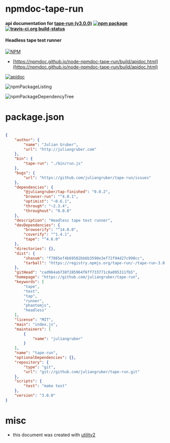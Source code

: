 # npmdoc-tape-run

#### api documentation for  [tape-run (v3.0.0)](https://github.com/juliangruber/tape-run)  [![npm package](https://img.shields.io/npm/v/npmdoc-tape-run.svg?style=flat-square)](https://www.npmjs.org/package/npmdoc-tape-run) [![travis-ci.org build-status](https://api.travis-ci.org/npmdoc/node-npmdoc-tape-run.svg)](https://travis-ci.org/npmdoc/node-npmdoc-tape-run)

#### Headless tape test runner

[![NPM](https://nodei.co/npm/tape-run.png?downloads=true&downloadRank=true&stars=true)](https://www.npmjs.com/package/tape-run)

- [https://npmdoc.github.io/node-npmdoc-tape-run/build/apidoc.html](https://npmdoc.github.io/node-npmdoc-tape-run/build/apidoc.html)

[![apidoc](https://npmdoc.github.io/node-npmdoc-tape-run/build/screenCapture.buildCi.browser.%252Ftmp%252Fbuild%252Fapidoc.html.png)](https://npmdoc.github.io/node-npmdoc-tape-run/build/apidoc.html)

![npmPackageListing](https://npmdoc.github.io/node-npmdoc-tape-run/build/screenCapture.npmPackageListing.svg)

![npmPackageDependencyTree](https://npmdoc.github.io/node-npmdoc-tape-run/build/screenCapture.npmPackageDependencyTree.svg)



# package.json

```json

{
    "author": {
        "name": "Julian Gruber",
        "url": "http://juliangruber.com"
    },
    "bin": {
        "tape-run": "./bin/run.js"
    },
    "bugs": {
        "url": "https://github.com/juliangruber/tape-run/issues"
    },
    "dependencies": {
        "@juliangruber/tap-finished": "0.0.2",
        "browser-run": "^4.0.1",
        "optimist": "~0.6.1",
        "through": "~2.3.4",
        "throughout": "0.0.0"
    },
    "description": "Headless tape test runner",
    "devDependencies": {
        "browserify": "^14.0.0",
        "coverify": "^1.4.1",
        "tape": "^4.6.0"
    },
    "directories": {},
    "dist": {
        "shasum": "f7085ef4b69502bb6b3590e3ef72f94d27c998cc",
        "tarball": "https://registry.npmjs.org/tape-run/-/tape-run-3.0.0.tgz"
    },
    "gitHead": "cad964ab738f285964f6ff733771c8a095311fb5",
    "homepage": "https://github.com/juliangruber/tape-run",
    "keywords": [
        "tape",
        "test",
        "tap",
        "runner",
        "phantomjs",
        "headless"
    ],
    "license": "MIT",
    "main": "index.js",
    "maintainers": [
        {
            "name": "juliangruber"
        }
    ],
    "name": "tape-run",
    "optionalDependencies": {},
    "repository": {
        "type": "git",
        "url": "git://github.com/juliangruber/tape-run.git"
    },
    "scripts": {
        "test": "make test"
    },
    "version": "3.0.0"
}
```



# misc
- this document was created with [utility2](https://github.com/kaizhu256/node-utility2)
